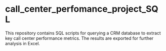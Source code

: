 # call_center_perfomance_project_SQL
This repository contains SQL scripts for querying a CRM database to extract key call center performance metrics. The results are exported for further analysis in Excel.
